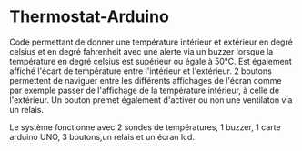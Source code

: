 # Thermostat-Arduino
Code permettant de donner une température intérieur et extérieur en degré celsius et en degré fahrenheit avec une alerte via un buzzer lorsque
la température en degré celsius est supérieur ou égale à 50°C.
Est également affiché l'écart de température entre l'intérieur et l'extérieur.
2 boutons permettent de naviguer entre les différents affichages de l'écran comme par exemple passer de l'affichage de la température intérieur,
à celle de l'extérieur.
Un bouton premet également d'activer ou non une ventilaton via un relais.

Le système fonctionne avec 2 sondes de températures, 1 buzzer, 1 carte arduino UNO, 3 boutons,un relais et un écran lcd.
